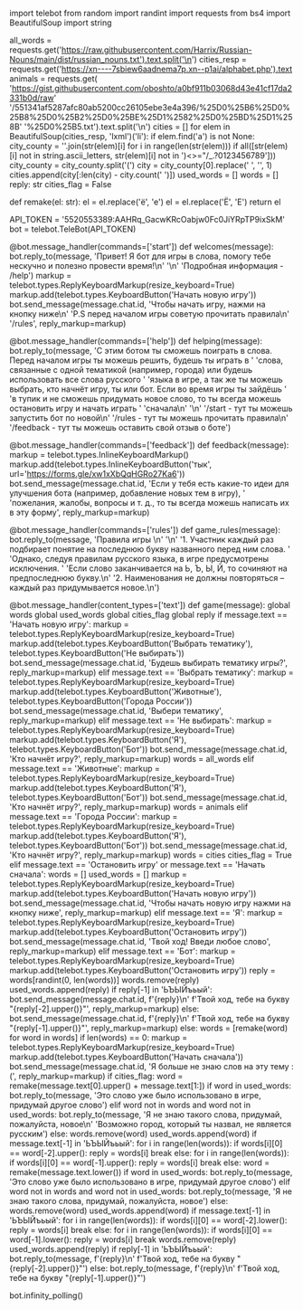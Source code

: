 import telebot
from random import randint
import requests
from bs4 import BeautifulSoup
import string

all_words = requests.get('https://raw.githubusercontent.com/Harrix/Russian-Nouns/main/dist/russian_nouns.txt').text.split('\n')
cities_resp = requests.get('https://xn----7sbiew6aadnema7p.xn--p1ai/alphabet.php').text
animals = requests.get(
    'https://gist.githubusercontent.com/oboshto/a0bf911b03068d43e41cf17da2331b0d/raw'
    '/551341af5287afc80ab5200cc26105ebe3e4a396/%25D0%25B6%25D0%25B8%25D0%25B2%25D0%25BE%25D1%2582%25D0%25BD%25D1%258B'
    '%25D0%25B5.txt').text.split('\n')
cities = []
for elem in BeautifulSoup(cities_resp, 'lxml')('li'):
    if elem.find('a') is not None:
        city_county = ''.join(str(elem)[i] for i in range(len(str(elem)))
                              if all([str(elem)[i] not in string.ascii_letters,
                                      str(elem)[i] not in ')<>="/_.?0123456789']))
        city_county = city_county.split('(')
        city = city_county[0].replace(' ', '', 1)
        cities.append(city[:len(city) - city.count(' ')])
used_words = []
words = []
reply: str
cities_flag = False


def remake(el: str):
    el = el.replace('ё', 'е')
    el = el.replace('Ё', 'Е')
    return el


API_TOKEN = '5520553389:AAHRq_GacwKRcOabjw0Fc0JiYRpTP9ixSkM'
bot = telebot.TeleBot(API_TOKEN)


@bot.message_handler(commands=['start'])
def welcomes(message):
    bot.reply_to(message, 'Привет! Я бот для игры в слова, помогу тебе нескучно и полезно провести время!\n'
                          '\n'
                          'Подробная информация - /help')
    markup = telebot.types.ReplyKeyboardMarkup(resize_keyboard=True)
    markup.add(telebot.types.KeyboardButton('Начать новую игру'))
    bot.send_message(message.chat.id, 'Чтобы начать игру, нажми на кнопку ниже\n'
                                      'P.S перед началом игры советую прочитать правила\n'
                                      '/rules', reply_markup=markup)


@bot.message_handler(commands=['help'])
def helping(message):
    bot.reply_to(message,
                 'С этим ботом ты сможешь поиграть в слова. Перед началом игры ты можешь решить, будешь ты играть в '
                 'слова, связанные с одной тематикой (например, города) или будешь использовать все слова русского '
                 'языка в игре, а так же ты можешь выбрать, кто начнёт игру, ты или бот. Если во время игры ты зайдёшь '
                 'в тупик и не сможешь придумать новое слово, то ты всегда можешь остановить игру и начать играть '
                 'сначала\n'
                 '\n'
                 '/start - тут ты можешь запустить бот по новой\n'
                 '/rules - тут ты можешь прочитать правила\n'
                 '/feedback - тут ты можешь оставить свой отзыв о боте')


@bot.message_handler(commands=['feedback'])
def feedback(message):
    markup = telebot.types.InlineKeyboardMarkup()
    markup.add(telebot.types.InlineKeyboardButton('тык', url='https://forms.gle/xw1xXbQqHGRo27Ka6'))
    bot.send_message(message.chat.id,
                     'Если у тебя есть какие-то идеи для улучшения бота (например, добавление новых тем в игру), '
                     'пожелания, жалобы, вопросы и т. д., то ты всегда можешь написать их в эту форму',
                     reply_markup=markup)


@bot.message_handler(commands=['rules'])
def game_rules(message):
    bot.reply_to(message,
                 'Правила игры \n'
                 '\n'
                 '1. Участник каждый раз подбирает понятие на последнюю букву названного перед ним слова. '
                 'Однако, следуя правилам русского языка, в игре предусмотрены исключения. '
                 'Если слово заканчивается на Ь, Ъ, Ы, Й, то сочиняют на предпоследнюю букву.\n'
                 '2. Наименования не должны повторяться – каждый раз придумывается новое.\n')


@bot.message_handler(content_types=['text'])
def game(message):
    global words
    global used_words
    global cities_flag
    global reply
    if message.text == 'Начать новую игру':
        markup = telebot.types.ReplyKeyboardMarkup(resize_keyboard=True)
        markup.add(telebot.types.KeyboardButton('Выбрать тематику'),
                   telebot.types.KeyboardButton('Не выбирать'))
        bot.send_message(message.chat.id, 'Будешь выбирать тематику игры?', reply_markup=markup)
    elif message.text == 'Выбрать тематику':
        markup = telebot.types.ReplyKeyboardMarkup(resize_keyboard=True)
        markup.add(telebot.types.KeyboardButton('Животные'), telebot.types.KeyboardButton('Города России'))
        bot.send_message(message.chat.id, 'Выбери тематику', reply_markup=markup)
    elif message.text == 'Не выбирать':
        markup = telebot.types.ReplyKeyboardMarkup(resize_keyboard=True)
        markup.add(telebot.types.KeyboardButton('Я'), telebot.types.KeyboardButton('Бот'))
        bot.send_message(message.chat.id, 'Кто начнёт игру?', reply_markup=markup)
        words = all_words
    elif message.text == 'Животные':
        markup = telebot.types.ReplyKeyboardMarkup(resize_keyboard=True)
        markup.add(telebot.types.KeyboardButton('Я'), telebot.types.KeyboardButton('Бот'))
        bot.send_message(message.chat.id, 'Кто начнёт игру?', reply_markup=markup)
        words = animals
    elif message.text == 'Города России':
        markup = telebot.types.ReplyKeyboardMarkup(resize_keyboard=True)
        markup.add(telebot.types.KeyboardButton('Я'), telebot.types.KeyboardButton('Бот'))
        bot.send_message(message.chat.id, 'Кто начнёт игру?', reply_markup=markup)
        words = cities
        cities_flag = True
    elif message.text == 'Остановить игру' or message.text == 'Начать сначала':
        words = []
        used_words = []
        markup = telebot.types.ReplyKeyboardMarkup(resize_keyboard=True)
        markup.add(telebot.types.KeyboardButton('Начать новую игру'))
        bot.send_message(message.chat.id, 'Чтобы начать новую игру нажми на кнопку ниже', reply_markup=markup)
    elif message.text == 'Я':
        markup = telebot.types.ReplyKeyboardMarkup(resize_keyboard=True)
        markup.add(telebot.types.KeyboardButton('Остановить игру'))
        bot.send_message(message.chat.id, 'Твой ход! Введи любое слово', reply_markup=markup)
    elif message.text == 'Бот':
        markup = telebot.types.ReplyKeyboardMarkup(resize_keyboard=True)
        markup.add(telebot.types.KeyboardButton('Остановить игру'))
        reply = words[randint(0, len(words))]
        words.remove(reply)
        used_words.append(reply)
        if reply[-1] in 'ЬЪЫЙъьый':
            bot.send_message(message.chat.id, f'{reply}\n'
                                              f'Твой ход, тебе на букву "{reply[-2].upper()}"', reply_markup=markup)
        else:
            bot.send_message(message.chat.id, f'{reply}\n'
                                              f'Твой ход, тебе на букву "{reply[-1].upper()}"', reply_markup=markup)
    else:
        words = [remake(word) for word in words]
        if len(words) == 0:
            markup = telebot.types.ReplyKeyboardMarkup(resize_keyboard=True)
            markup.add(telebot.types.KeyboardButton('Начать сначала'))
            bot.send_message(message.chat.id, 'Я больше не знаю слов на эту тему :(', reply_markup=markup)
        if cities_flag:
            word = remake(message.text[0].upper() + message.text[1:])
            if word in used_words:
                bot.reply_to(message, 'Это слово уже было использовано в игре, придумай другое слово')
            elif word not in words and word not in used_words:
                bot.reply_to(message, 'Я не знаю такого слова, придумай, пожалуйста, новое\n'
                                      'Возможно город, который ты назвал, не является русским')
            else:
                words.remove(word)
                used_words.append(word)
                if message.text[-1] in 'ЬЪЫЙъьый':
                    for i in range(len(words)):
                        if words[i][0] == word[-2].upper():
                            reply = words[i]
                            break
                else:
                    for i in range(len(words)):
                        if words[i][0] == word[-1].upper():
                            reply = words[i]
                            break
        else:
            word = remake(message.text.lower())
            if word in used_words:
                bot.reply_to(message, 'Это слово уже было использовано в игре, придумай другое слово')
            elif word not in words and word not in used_words:
                bot.reply_to(message, 'Я не знаю такого слова, придумай, пожалуйста, новое')
            else:
                words.remove(word)
                used_words.append(word)
                if message.text[-1] in 'ЬЪЫЙъьый':
                    for i in range(len(words)):
                        if words[i][0] == word[-2].lower():
                            reply = words[i]
                            break
                else:
                    for i in range(len(words)):
                        if words[i][0] == word[-1].lower():
                            reply = words[i]
                            break
        words.remove(reply)
        used_words.append(reply)
        if reply[-1] in 'ЬЪЫЙъьый':
            bot.reply_to(message, f'{reply}\n'
                                  f'Твой ход, тебе на букву "{reply[-2].upper()}"')
        else:
            bot.reply_to(message, f'{reply}\n'
                                  f'Твой ход, тебе на букву "{reply[-1].upper()}"')


bot.infinity_polling()
